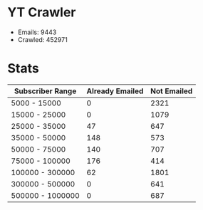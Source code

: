 # YT Crawler
- Emails: 9443
- Crawled: 452971

# Stats
| Subscriber Range  | Already Emailed | Not Emailed |
|-------|-------|-------|
| 5000 - 15000 | 0 | 2321 |
| 15000 - 25000 | 0 | 1079 |
| 25000 - 35000 | 47 | 647 |
| 35000 - 50000 | 148 | 573 |
| 50000 - 75000 | 140 | 707 |
| 75000 - 100000 | 176 | 414 |
| 100000 - 300000 | 62 | 1801 |
| 300000 - 500000 | 0 | 641 |
| 500000 - 1000000 | 0 | 687 |
